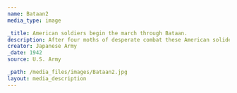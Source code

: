 ```yaml
---
name: Bataan2
media_type: image

_title: American soldiers begin the march through Bataan.
description: After four moths of desperate combat these American soliders surrended. This photo shows the beginning of their march through Bataan, starting in Mariveles, Philippines
creator: Japanese Army
_date: 1942
source: U.S. Army

_path: /media_files/images/Bataan2.jpg
layout: media_description
---
```

